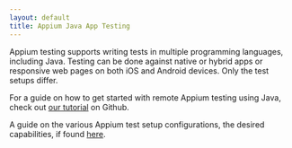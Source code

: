 ```yaml
---
layout: default
title: Appium Java App Testing
---
```


Appium testing supports writing tests in multiple programming
languages, including Java. Testing can be done against native or
hybrid apps or responsive web pages on both iOS and Android
devices. Only the test setups differ.

For a guide on how to get started with remote Appium testing using
Java, check out [our
tutorial](https://github.com/bitbar/testdroid-samples/tree/master/appium/sample-scripts/java)
on Github.

A guide on the various Appium test setup configurations, the desired
capabilities, if found
[here](http://help.testdroid.com/customer/portal/articles/1507074-testdroid_-desired-capabilities).
 